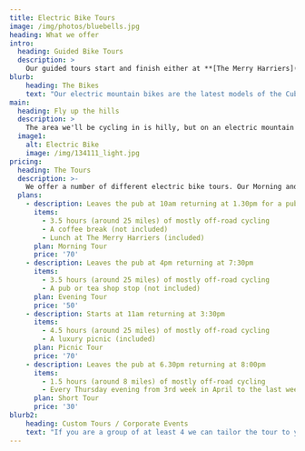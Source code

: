 ```yaml
---
title: Electric Bike Tours
image: /img/photos/bluebells.jpg
heading: What we offer
intro:
  heading: Guided Bike Tours
  description: >
    Our guided tours start and finish either at **[The Merry Harriers](https://www.merryharriers.com)** pub in the village of Hambledon, Surrey, or at your chosen location in the vicinity. We stay off-road as much as possible, using the extensive local network of bridleways and tracks. The tours last up to 4 hours and we'll cover between 20 and 35 miles. Along the way we'll visit some of the local sites of interest and have a refreshment stop. The maximum group size is 6.
blurb:
    heading: The Bikes
    text: "Our electric mountain bikes are the latest models of the Cube Reaction Hybrid, with the highest spec Bosch CX engines and 500w batteries. They have a battery assisted range of between 30 miles (48km) and 60 miles (97km), depending on how they are ridden, the weight of the rider and the type of terrain they are ridden on."
main:
  heading: Fly up the hills
  description: >
    The area we'll be cycling in is hilly, but on an electric mountain bike you'll get up even the steepest ascent without a sweat (unless you want to sweat, the amount of work you let the engine do is up to you). Electric bikes are a great way to allow a group of people with differing fitness levels to cycle together.
  image1:
    alt: Electric Bike
    image: /img/134111_light.jpg
pricing:
  heading: The Tours
  description: >-
    We offer a number of different electric bike tours. Our Morning and Evening and Short tours start and finish at The Merry Harriers pub. The Picnic tours can start and finish anywhere in the local vicinity (for example at Witley train station, at Hambledon Village Shop or at your Hotel/B&B). All prices are per person. Bookings are essential for all tours.
  plans:
    - description: Leaves the pub at 10am returning at 1.30pm for a pub lunch
      items:
        - 3.5 hours (around 25 miles) of mostly off-road cycling
        - A coffee break (not included)
        - Lunch at The Merry Harriers (included)
      plan: Morning Tour
      price: '70'
    - description: Leaves the pub at 4pm returning at 7:30pm
      items:
        - 3.5 hours (around 25 miles) of mostly off-road cycling
        - A pub or tea shop stop (not included)
      plan: Evening Tour
      price: '50'
    - description: Starts at 11am returning at 3:30pm
      items:
        - 4.5 hours (around 25 miles) of mostly off-road cycling
        - A luxury picnic (included)
      plan: Picnic Tour
      price: '70'
    - description: Leaves the pub at 6.30pm returning at 8:00pm
      items:
        - 1.5 hours (around 8 miles) of mostly off-road cycling
        - Every Thursday evening from 3rd week in April to the last week in August (or by arrangement)
      plan: Short Tour
      price: '30'
blurb2:
    heading: Custom Tours / Corporate Events
    text: "If you are a group of at least 4 we can tailor the tour to your wishes in terms of timings and where we visit. For example we can take in a local winery or brewery tour, tour historic Petworth or visit a gallery/pottery."
---
```


